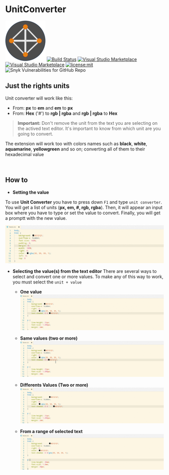 # UnitConverter
![logo](https://github.com/DracotMolver/UnitConverter/blob/master/images/unitimg.png)
[![Build Status](https://travis-ci.org/DracotMolver/unit-converter.svg?branch=master)](https://travis-ci.org/DracotMolver/unit-converter)
[![Visual Studio Marketplace](https://img.shields.io/vscode-marketplace/d/DiegoMolina.unitconverter.svg)](https://marketplace.visualstudio.com/items?itemName=DiegoMolina.unitconverter)
[![Visual Studio Marketplace](https://img.shields.io/vscode-marketplace/v/DiegoMolina.unitconverter.svg)](https://marketplace.visualstudio.com/items?itemName=DiegoMolina.unitconverter)
[![license:mit](https://img.shields.io/badge/license-mit-blue.svg)](https://opensource.org/licenses/MIT)
![Snyk Vulnerabilities for GitHub Repo](https://img.shields.io/snyk/vulnerabilities/github/DracotMolver/unit-converter)

## Just the rights units
Unit converter will work like this:
<br />
* From: **px** to **em** and **em** to **px**
* From: **Hex** ('#') to **rgb | rgba** and **rgb | rgba** to **Hex**

>**Important:** Don't remove the unit from the text you are selecting on the actived text editor. It's important to know from which unit are you going to convert.

The extension will work too with colors names such as **black**, **white**, **aquamarine**, **yellowgreen** and so on; converting all of them to their hexadecimal value

<br />

## How to
* **Setting the value**

To use **Unit Converter** you have to press down `F1` and type `unit converter`.
You will get a list of units (**px, em, #, rgb, rgba**). Then, it will appear an input box where you have to type or set the value to convert.
Finally, you will get a promptt with the new value.

![Unit Converter](images/unit-01.gif)


* **Selecting the value(s) from the text editor**
    There are several ways to select and convert one or more values. To make any of this way to work, you must select the `unit + value`

    * **One value**
    ![Unit Converter](images/unit-02.gif)
    
    * **Same values (two or more)**
    ![Unit Converter](images/unit-03.gif)

    * **Differents Values (Two or more)**
    ![Unit Converter](images/unit-04.gif)

    * **From a range of selected text**
    ![Unit Converter](images/unit-05.gif)
